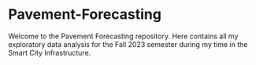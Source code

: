 # Pavement-Forecasting
Welcome to the Pavement Forecasting repository. Here contains all my exploratory data analysis for the Fall 2023 semester during my time in the Smart City Infrastructure.
